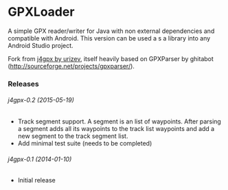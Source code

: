 # GPXLoader

A simple GPX reader/writer for Java with non external dependencies and compatible with Android.
This version can be used a s a library into any Android Studio project.

Fork from [j4gpx by urizev](https://github.com/urizev/j4gpx), itself heavily based on GPXParser by ghitabot (http://sourceforge.net/projects/gpxparser/).


### Releases

###### j4gpx-0.2 (2015-05-19) 
 * Track segment support. A segment is an list of waypoints. After parsing a segment adds all its waypoints to the track list waypoints and add a new segment to the track segment list.
 * Add minimal test suite (needs to be completed)

###### j4gpx-0.1 (2014-01-10)
 * Initial release

